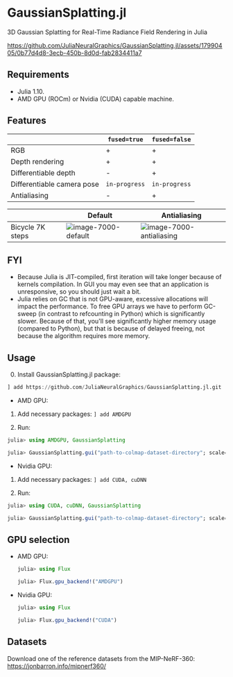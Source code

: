 # GaussianSplatting.jl

3D Gaussian Splatting for Real-Time Radiance Field Rendering in Julia

https://github.com/JuliaNeuralGraphics/GaussianSplatting.jl/assets/17990405/0b77d4d8-3ecb-450b-8d0d-fab2834411a7

## Requirements

- Julia 1.10.
- AMD GPU (ROCm) or Nvidia (CUDA) capable machine.

## Features

||`fused=true`|`fused=false`|
|-|-|-|
|RGB|+|+|
|Depth rendering|+|+|
|Differentiable depth|-|+|
|Differentiable camera pose|`in-progress`|`in-progress`|
|Antialiasing|-|+|

||Default|Antialiasing|
|-|-|-|
|Bicycle 7K steps|![image-7000-default](https://github.com/user-attachments/assets/4f32dec8-5dfd-4ecf-8ee3-f8a956d94355)|![image-7000-antialiasing](https://github.com/user-attachments/assets/10ffa668-2ad9-4637-96b3-0553caf3ec3d)|

## FYI

- Because Julia is JIT-compiled, first iteration will take longer because of kernels compilation.
  In GUI you may even see that an application is unresponsive, so you should just wait a bit.
- Julia relies on GC that is not GPU-aware, excessive allocations will impact the performance.
  To free GPU arrays we have to perform GC-sweep (in contrast to refcounting in Python) which is significantly slower.
  Because of that, you'll see significantly higher memory usage (compared to Python), but that is because of delayed freeing, not because the algorithm requires more memory.

## Usage

0. Install GaussianSplatting.jl package:

```julia
] add https://github.com/JuliaNeuralGraphics/GaussianSplatting.jl.git
```

- AMD GPU:

1. Add necessary packages: `] add AMDGPU`

2. Run:
```julia
julia> using AMDGPU, GaussianSplatting

julia> GaussianSplatting.gui("path-to-colmap-dataset-directory"; scale=1)
```

- Nvidia GPU:

1. Add necessary packages: `] add CUDA, cuDNN`

2. Run:
```julia
julia> using CUDA, cuDNN, GaussianSplatting

julia> GaussianSplatting.gui("path-to-colmap-dataset-directory"; scale=1)
```

## GPU selection

- AMD GPU:
  ```julia
  julia> using Flux

  julia> Flux.gpu_backend!("AMDGPU")
  ```

- Nvidia GPU:
  ```julia
  julia> using Flux

  julia> Flux.gpu_backend!("CUDA")
  ```

## Datasets

Download one of the reference datasets from the MIP-NeRF-360:
https://jonbarron.info/mipnerf360/
